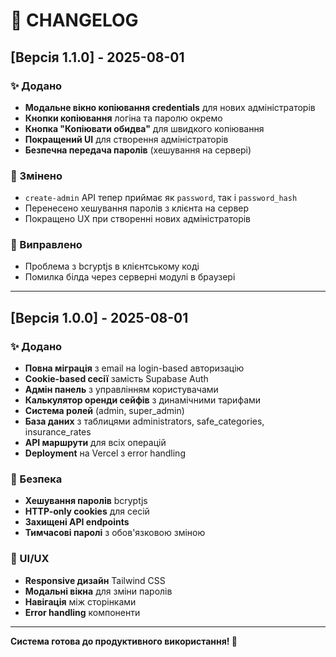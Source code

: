 # 📝 CHANGELOG

## [Версія 1.1.0] - 2025-08-01

### ✨ Додано
- **Модальне вікно копіювання credentials** для нових адміністраторів
- **Кнопки копіювання** логіна та паролю окремо
- **Кнопка "Копіювати обидва"** для швидкого копіювання
- **Покращений UI** для створення адміністраторів
- **Безпечна передача паролів** (хешування на сервері)

### 🔧 Змінено
- `create-admin` API тепер приймає як `password`, так і `password_hash`
- Перенесено хешування паролів з клієнта на сервер
- Покращено UX при створенні нових адміністраторів

### 🐛 Виправлено
- Проблема з bcryptjs в клієнтському коді
- Помилка білда через серверні модулі в браузері

---

## [Версія 1.0.0] - 2025-08-01

### ✨ Додано
- **Повна міграція** з email на login-based авторизацію
- **Cookie-based сесії** замість Supabase Auth
- **Адмін панель** з управлінням користувачами
- **Калькулятор оренди сейфів** з динамічними тарифами
- **Система ролей** (admin, super_admin)
- **База даних** з таблицями administrators, safe_categories, insurance_rates
- **API маршрути** для всіх операцій
- **Deployment** на Vercel з error handling

### 🔐 Безпека
- **Хешування паролів** bcryptjs
- **HTTP-only cookies** для сесій
- **Захищені API endpoints**
- **Тимчасові паролі** з обов'язковою зміною

### 🎨 UI/UX
- **Responsive дизайн** Tailwind CSS
- **Модальні вікна** для зміни паролів
- **Навігація** між сторінками
- **Error handling** компоненти

---

**Система готова до продуктивного використання! 🚀**
